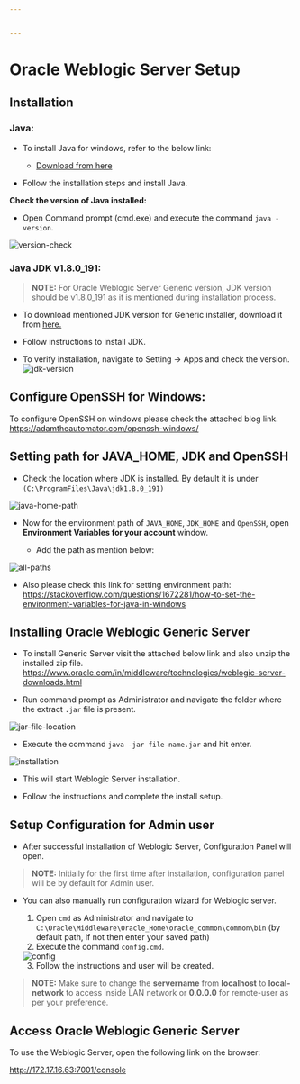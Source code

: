 ```yaml
---


---
```


<h1 id="oracle-weblogic-server-setup">Oracle Weblogic Server Setup</h1>
<h2 id="installation">Installation</h2>
<h3 id="java">Java:</h3>
<ul>
<li>
<p>To install Java for windows, refer to the below link:</p>
<ul>
<li><a href="https://www.java.com/en/download/manual.jsp">Download from here</a></li>
</ul>
</li>
<li>
<p>Follow the installation steps and install Java.</p>
</li>
</ul>
<p><b>Check the version of Java installed:</b></p>
<ul>
<li>Open Command prompt (cmd.exe) and execute the command <code>java -version</code>.</li>
</ul>
<img src="https://i.ibb.co/zFgDhzm/version-check.png" alt="version-check" border="0">
<h3 id="java-jdk-v1.8.0_191">Java JDK v1.8.0_191:</h3>
<blockquote>
<p><b>NOTE:</b> For Oracle Weblogic Server Generic version, JDK version should be v1.8.0_191 as it is mentioned during installation process.</p>
</blockquote>
<ul>
<li>
<p>To download mentioned JDK version for Generic installer, download it from <a href="https://www.oracle.com/java/technologies/javase/javase8-archive-downloads.html">here.</a></p>
</li>
<li>
<p>Follow instructions to install JDK.</p>
</li>
<li>
<p>To verify installation, navigate to Setting -&gt; Apps and check the version.<br>
<img src="https://i.ibb.co/QCxy4yc/jdk-version.png" alt="jdk-version" border="0"></p>
</li>
</ul>
<h2 id="configure-openssh-for-windows">Configure OpenSSH for Windows:</h2>
<p>To configure OpenSSH on windows please check the attached blog link.<br>
<a href="https://adamtheautomator.com/openssh-windows/">https://adamtheautomator.com/openssh-windows/</a></p>
<h2 id="setting-path-for-java_home-jdk-and-openssh">Setting path for JAVA_HOME, JDK and OpenSSH</h2>
<ul>
<li>Check the location where JDK is installed. By default it is under <code>(C:\ProgramFiles\Java\jdk1.8.0_191)</code></li>
</ul>
<img src="https://i.ibb.co/1bPynPB/java-home-path.png" alt="java-home-path" border="0">
<ul>
<li>
<p>Now for the environment path of <code>JAVA_HOME</code>, <code>JDK_HOME</code> and <code>OpenSSH</code>, open <strong>Environment Variables for your account</strong> window.</p>
<ul>
<li>Add the path as mention below:</li>
</ul>
</li>
</ul>
<img src="https://i.ibb.co/1vhzJty/all-paths.png" alt="all-paths" border="0">
<ul>
<li>Also please check this link for setting environment path:<br>
<a href="https://stackoverflow.com/questions/1672281/how-to-set-the-environment-variables-for-java-in-windows">https://stackoverflow.com/questions/1672281/how-to-set-the-environment-variables-for-java-in-windows</a></li>
</ul>
<h2 id="installing-oracle-weblogic-generic-server">Installing Oracle Weblogic Generic Server</h2>
<ul>
<li>
<p>To install  Generic Server visit the attached below link and also unzip the installed zip file.<br>
<a href="https://www.oracle.com/in/middleware/technologies/weblogic-server-downloads.html">https://www.oracle.com/in/middleware/technologies/weblogic-server-downloads.html</a></p>
</li>
<li>
<p>Run command prompt as Administrator and navigate the folder where the extract <code>.jar</code> file is present.</p>
</li>
</ul>
<img src="https://i.ibb.co/qdYq1ML/jar-file-location.png" alt="jar-file-location" border="0">
<ul>
<li>Execute the command <code>java -jar file-name.jar</code> and hit enter.</li>
</ul>
<img src="https://i.ibb.co/vQQGqRv/installation.png" alt="installation" border="0">
<ul>
<li>
<p>This will start Weblogic Server installation.</p>
</li>
<li>
<p>Follow the instructions and complete the install setup.</p>
</li>
</ul>
<h2 id="setup-configuration-for-admin-user">Setup Configuration for Admin user</h2>
<ul>
<li>After successful installation of Weblogic Server, Configuration Panel will open.</li>
</ul>
<blockquote>
<p><strong>NOTE:</strong> Initially for the first time after installation, configuration panel will be by default for Admin user.</p>
</blockquote>
<ul>
<li>
<p>You can also manually run configuration wizard for Weblogic server.</p>
<ol>
<li>Open <code>cmd</code> as Administrator and navigate to <code>C:\Oracle\Middleware\Oracle_Home\oracle_common\common\bin</code> (by default path, if not then enter your saved path)</li>
<li>Execute the command <code>config.cmd</code>.</li>
</ol>
  <img src="https://i.ibb.co/LCmH0R1/config.png" alt="config" border="0">
<ol start="3">
<li>Follow the instructions and user will be created.</li>
</ol>
</li>
</ul>
<blockquote>
<p><strong>NOTE:</strong> Make sure to change the <strong>servername</strong> from <strong>localhost</strong> to <strong>local-network</strong> to access inside LAN network or <strong>0.0.0.0</strong> for remote-user as per your preference.</p>
</blockquote>
<h2 id="access-oracle-weblogic-generic-server">Access Oracle Weblogic Generic Server</h2>
<p>To use the Weblogic Server, open the following link on the browser:</p>
<p><a href="http://172.17.16.63:7001/console">http://172.17.16.63:7001/console</a></p>

